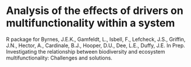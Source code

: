# Analysis of the effects of drivers on multifunctionality within a system 

R package for Byrnes, J.E.K., Gamfeldt, L., Isbell, F., Lefcheck, J.S., Griffin, J.N., Hector, A., Cardinale, B.J., Hooper, D.U., Dee, L.E., Duffy, J.E. In Prep. Investigating the relationship between biodiversity and ecosystem multifunctionality: Challenges and solutions.
